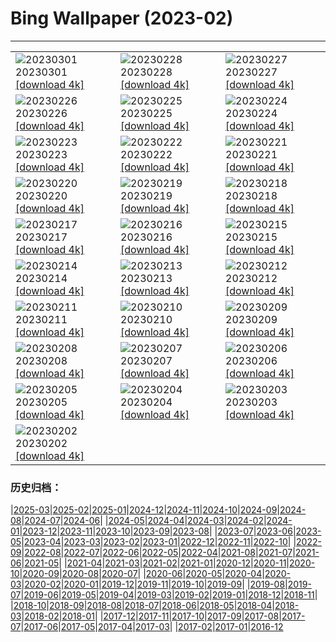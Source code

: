 # Bing Wallpaper (2023-02)
**************

<table><tr><td><img class="wallpaper" src="https://www.bing.com/th?id=OHR.AtraniAmalfi_EN-GB3935417356_1920x1080.jpg" alt="20230301"> 20230301 <a href="https://www.bing.com/th?id=OHR.AtraniAmalfi_EN-GB3935417356_UHD.jpg">[download 4k]</a></td><td><img class="wallpaper" src="https://www.bing.com/th?id=OHR.PolarBearFrost_EN-GB3362552109_1920x1080.jpg" alt="20230228"> 20230228 <a href="https://www.bing.com/th?id=OHR.PolarBearFrost_EN-GB3362552109_UHD.jpg">[download 4k]</a></td><td><img class="wallpaper" src="https://www.bing.com/th?id=OHR.CanopyPeru_EN-GB1970787018_1920x1080.jpg" alt="20230227"> 20230227 <a href="https://www.bing.com/th?id=OHR.CanopyPeru_EN-GB1970787018_UHD.jpg">[download 4k]</a></td></tr><tr><td><img class="wallpaper" src="https://www.bing.com/th?id=OHR.BryceAnniv_EN-GB1545080899_1920x1080.jpg" alt="20230226"> 20230226 <a href="https://www.bing.com/th?id=OHR.BryceAnniv_EN-GB1545080899_UHD.jpg">[download 4k]</a></td><td><img class="wallpaper" src="https://www.bing.com/th?id=OHR.RichmondParkDuck_EN-GB0081506828_1920x1080.jpg" alt="20230225"> 20230225 <a href="https://www.bing.com/th?id=OHR.RichmondParkDuck_EN-GB0081506828_UHD.jpg">[download 4k]</a></td><td><img class="wallpaper" src="https://www.bing.com/th?id=OHR.ParisWinter_EN-GB7268811736_1920x1080.jpg" alt="20230224"> 20230224 <a href="https://www.bing.com/th?id=OHR.ParisWinter_EN-GB7268811736_UHD.jpg">[download 4k]</a></td></tr><tr><td><img class="wallpaper" src="https://www.bing.com/th?id=OHR.PromsLast_EN-GB1441839458_1920x1080.jpg" alt="20230223"> 20230223 <a href="https://www.bing.com/th?id=OHR.PromsLast_EN-GB1441839458_UHD.jpg">[download 4k]</a></td><td><img class="wallpaper" src="https://www.bing.com/th?id=OHR.MardiGrasNOLA_EN-GB7183451719_1920x1080.jpg" alt="20230222"> 20230222 <a href="https://www.bing.com/th?id=OHR.MardiGrasNOLA_EN-GB7183451719_UHD.jpg">[download 4k]</a></td><td><img class="wallpaper" src="https://www.bing.com/th?id=OHR.MiamiDT_EN-GB6702177426_1920x1080.jpg" alt="20230221"> 20230221 <a href="https://www.bing.com/th?id=OHR.MiamiDT_EN-GB6702177426_UHD.jpg">[download 4k]</a></td></tr><tr><td><img class="wallpaper" src="https://www.bing.com/th?id=OHR.MauiWhale_EN-GB7078711580_1920x1080.jpg" alt="20230220"> 20230220 <a href="https://www.bing.com/th?id=OHR.MauiWhale_EN-GB7078711580_UHD.jpg">[download 4k]</a></td><td><img class="wallpaper" src="https://www.bing.com/th?id=OHR.EbenIceCave_EN-GB6991187202_1920x1080.jpg" alt="20230219"> 20230219 <a href="https://www.bing.com/th?id=OHR.EbenIceCave_EN-GB6991187202_UHD.jpg">[download 4k]</a></td><td><img class="wallpaper" src="https://www.bing.com/th?id=OHR.BirdcountAllen_EN-GB6913081960_1920x1080.jpg" alt="20230218"> 20230218 <a href="https://www.bing.com/th?id=OHR.BirdcountAllen_EN-GB6913081960_UHD.jpg">[download 4k]</a></td></tr><tr><td><img class="wallpaper" src="https://www.bing.com/th?id=OHR.FireFallYosemite_EN-GB6838049165_1920x1080.jpg" alt="20230217"> 20230217 <a href="https://www.bing.com/th?id=OHR.FireFallYosemite_EN-GB6838049165_UHD.jpg">[download 4k]</a></td><td><img class="wallpaper" src="https://www.bing.com/th?id=OHR.HippoDayChobe_EN-GB6760059752_1920x1080.jpg" alt="20230216"> 20230216 <a href="https://www.bing.com/th?id=OHR.HippoDayChobe_EN-GB6760059752_UHD.jpg">[download 4k]</a></td><td><img class="wallpaper" src="https://www.bing.com/th?id=OHR.OtaruIgloo_EN-GB6651290893_1920x1080.jpg" alt="20230215"> 20230215 <a href="https://www.bing.com/th?id=OHR.OtaruIgloo_EN-GB6651290893_UHD.jpg">[download 4k]</a></td></tr><tr><td><img class="wallpaper" src="https://www.bing.com/th?id=OHR.MoonValley_EN-GB6547487227_1920x1080.jpg" alt="20230214"> 20230214 <a href="https://www.bing.com/th?id=OHR.MoonValley_EN-GB6547487227_UHD.jpg">[download 4k]</a></td><td><img class="wallpaper" src="https://www.bing.com/th?id=OHR.BoobyDarwinDay_EN-GB3986059501_1920x1080.jpg" alt="20230213"> 20230213 <a href="https://www.bing.com/th?id=OHR.BoobyDarwinDay_EN-GB3986059501_UHD.jpg">[download 4k]</a></td><td><img class="wallpaper" src="https://www.bing.com/th?id=OHR.DarkSkiesDV_EN-GB6252462547_1920x1080.jpg" alt="20230212"> 20230212 <a href="https://www.bing.com/th?id=OHR.DarkSkiesDV_EN-GB6252462547_UHD.jpg">[download 4k]</a></td></tr><tr><td><img class="wallpaper" src="https://www.bing.com/th?id=OHR.EpidaurusGreece_EN-GB6133832851_1920x1080.jpg" alt="20230211"> 20230211 <a href="https://www.bing.com/th?id=OHR.EpidaurusGreece_EN-GB6133832851_UHD.jpg">[download 4k]</a></td><td><img class="wallpaper" src="https://www.bing.com/th?id=OHR.LowerAntelopeAZ_EN-GB1338080420_1920x1080.jpg" alt="20230210"> 20230210 <a href="https://www.bing.com/th?id=OHR.LowerAntelopeAZ_EN-GB1338080420_UHD.jpg">[download 4k]</a></td><td><img class="wallpaper" src="https://www.bing.com/th?id=OHR.NorwayRestArea_EN-GB1042009387_1920x1080.jpg" alt="20230209"> 20230209 <a href="https://www.bing.com/th?id=OHR.NorwayRestArea_EN-GB1042009387_UHD.jpg">[download 4k]</a></td></tr><tr><td><img class="wallpaper" src="https://www.bing.com/th?id=OHR.MedievalLabro_EN-GB0628402084_1920x1080.jpg" alt="20230208"> 20230208 <a href="https://www.bing.com/th?id=OHR.MedievalLabro_EN-GB0628402084_UHD.jpg">[download 4k]</a></td><td><img class="wallpaper" src="https://www.bing.com/th?id=OHR.WaitangiFjordlandNP_EN-GB5123956704_1920x1080.jpg" alt="20230207"> 20230207 <a href="https://www.bing.com/th?id=OHR.WaitangiFjordlandNP_EN-GB5123956704_UHD.jpg">[download 4k]</a></td><td><img class="wallpaper" src="https://www.bing.com/th?id=OHR.MonarchPismo_EN-GB4817587873_1920x1080.jpg" alt="20230206"> 20230206 <a href="https://www.bing.com/th?id=OHR.MonarchPismo_EN-GB4817587873_UHD.jpg">[download 4k]</a></td></tr><tr><td><img class="wallpaper" src="https://www.bing.com/th?id=OHR.FeldbergSchnee_EN-GB5169834441_1920x1080.jpg" alt="20230205"> 20230205 <a href="https://www.bing.com/th?id=OHR.FeldbergSchnee_EN-GB5169834441_UHD.jpg">[download 4k]</a></td><td><img class="wallpaper" src="https://www.bing.com/th?id=OHR.QuebecFrontenac_EN-GB4176701288_1920x1080.jpg" alt="20230204"> 20230204 <a href="https://www.bing.com/th?id=OHR.QuebecFrontenac_EN-GB4176701288_UHD.jpg">[download 4k]</a></td><td><img class="wallpaper" src="https://www.bing.com/th?id=OHR.GroundhogThree_EN-GB3830162668_1920x1080.jpg" alt="20230203"> 20230203 <a href="https://www.bing.com/th?id=OHR.GroundhogThree_EN-GB3830162668_UHD.jpg">[download 4k]</a></td></tr><tr><td><img class="wallpaper" src="https://www.bing.com/th?id=OHR.SunriseCastle_EN-GB5423579932_1920x1080.jpg" alt="20230202"> 20230202 <a href="https://www.bing.com/th?id=OHR.SunriseCastle_EN-GB5423579932_UHD.jpg">[download 4k]</a></td><td></td><td></td></tr></table>

### 历史归档：

|[2025-03](/../2025-03/2025-03.md)|[2025-02](/../2025-02/2025-02.md)|[2025-01](/../2025-01/2025-01.md)|[2024-12](/../2024-12/2024-12.md)|[2024-11](/../2024-11/2024-11.md)|[2024-10](/../2024-10/2024-10.md)|[2024-09](/../2024-09/2024-09.md)|[2024-08](/../2024-08/2024-08.md)|[2024-07](/../2024-07/2024-07.md)|[2024-06](/../2024-06/2024-06.md)|
|[2024-05](/../2024-05/2024-05.md)|[2024-04](/../2024-04/2024-04.md)|[2024-03](/../2024-03/2024-03.md)|[2024-02](/../2024-02/2024-02.md)|[2024-01](/../2024-01/2024-01.md)|[2023-12](/../2023-12/2023-12.md)|[2023-11](/../2023-11/2023-11.md)|[2023-10](/../2023-10/2023-10.md)|[2023-09](/../2023-09/2023-09.md)|[2023-08](/../2023-08/2023-08.md)|
|[2023-07](/../2023-07/2023-07.md)|[2023-06](/../2023-06/2023-06.md)|[2023-05](/../2023-05/2023-05.md)|[2023-04](/../2023-04/2023-04.md)|[2023-03](/../2023-03/2023-03.md)|[2023-02](/2023-02.md)|[2023-01](/../2023-01/2023-01.md)|[2022-12](/../2022-12/2022-12.md)|[2022-11](/../2022-11/2022-11.md)|[2022-10](/../2022-10/2022-10.md)|
|[2022-09](/../2022-09/2022-09.md)|[2022-08](/../2022-08/2022-08.md)|[2022-07](/../2022-07/2022-07.md)|[2022-06](/../2022-06/2022-06.md)|[2022-05](/../2022-05/2022-05.md)|[2022-04](/../2022-04/2022-04.md)|[2021-08](/../2021-08/2021-08.md)|[2021-07](/../2021-07/2021-07.md)|[2021-06](/../2021-06/2021-06.md)|[2021-05](/../2021-05/2021-05.md)|
|[2021-04](/../2021-04/2021-04.md)|[2021-03](/../2021-03/2021-03.md)|[2021-02](/../2021-02/2021-02.md)|[2021-01](/../2021-01/2021-01.md)|[2020-12](/../2020-12/2020-12.md)|[2020-11](/../2020-11/2020-11.md)|[2020-10](/../2020-10/2020-10.md)|[2020-09](/../2020-09/2020-09.md)|[2020-08](/../2020-08/2020-08.md)|[2020-07](/../2020-07/2020-07.md)|
|[2020-06](/../2020-06/2020-06.md)|[2020-05](/../2020-05/2020-05.md)|[2020-04](/../2020-04/2020-04.md)|[2020-03](/../2020-03/2020-03.md)|[2020-02](/../2020-02/2020-02.md)|[2020-01](/../2020-01/2020-01.md)|[2019-12](/../2019-12/2019-12.md)|[2019-11](/../2019-11/2019-11.md)|[2019-10](/../2019-10/2019-10.md)|[2019-09](/../2019-09/2019-09.md)|
|[2019-08](/../2019-08/2019-08.md)|[2019-07](/../2019-07/2019-07.md)|[2019-06](/../2019-06/2019-06.md)|[2019-05](/../2019-05/2019-05.md)|[2019-04](/../2019-04/2019-04.md)|[2019-03](/../2019-03/2019-03.md)|[2019-02](/../2019-02/2019-02.md)|[2019-01](/../2019-01/2019-01.md)|[2018-12](/../2018-12/2018-12.md)|[2018-11](/../2018-11/2018-11.md)|
|[2018-10](/../2018-10/2018-10.md)|[2018-09](/../2018-09/2018-09.md)|[2018-08](/../2018-08/2018-08.md)|[2018-07](/../2018-07/2018-07.md)|[2018-06](/../2018-06/2018-06.md)|[2018-05](/../2018-05/2018-05.md)|[2018-04](/../2018-04/2018-04.md)|[2018-03](/../2018-03/2018-03.md)|[2018-02](/../2018-02/2018-02.md)|[2018-01](/../2018-01/2018-01.md)|
|[2017-12](/../2017-12/2017-12.md)|[2017-11](/../2017-11/2017-11.md)|[2017-10](/../2017-10/2017-10.md)|[2017-09](/../2017-09/2017-09.md)|[2017-08](/../2017-08/2017-08.md)|[2017-07](/../2017-07/2017-07.md)|[2017-06](/../2017-06/2017-06.md)|[2017-05](/../2017-05/2017-05.md)|[2017-04](/../2017-04/2017-04.md)|[2017-03](/../2017-03/2017-03.md)|
|[2017-02](/../2017-02/2017-02.md)|[2017-01](/../2017-01/2017-01.md)|[2016-12](/../2016-12/2016-12.md)